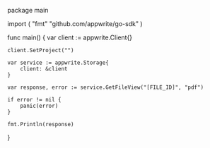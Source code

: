 package main

import (
    "fmt"
    "github.com/appwrite/go-sdk"
)

func main() {
    var client := appwrite.Client{}

    client.SetProject("")

    var service := appwrite.Storage{
        client: &client
    }

    var response, error := service.GetFileView("[FILE_ID]", "pdf")

    if error != nil {
        panic(error)
    }

    fmt.Println(response)
}
